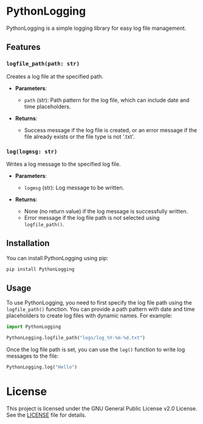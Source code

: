 # PythonLogging

PythonLogging is a simple logging library for easy log file management.

## Features

### `logfile_path(path: str)`

Creates a log file at the specified path.

- **Parameters**:
    - `path` (str): Path pattern for the log file, which can include date and time placeholders.

- **Returns**:
    - Success message if the log file is created, or an error message if the file already exists or the file type is not '.txt'.

### `log(logmsg: str)`

Writes a log message to the specified log file.

- **Parameters**:
    - `logmsg` (str): Log message to be written.

- **Returns**:
    - None (no return value) if the log message is successfully written.
    - Error message if the log file path is not selected using `logfile_path()`.

## Installation

You can install PythonLogging using pip:

```bash
pip install PythonLogging
```

## Usage

To use PythonLogging, you need to first specify the log file path using the `logfile_path()` function. You can provide a path pattern with date and time placeholders to create log files with dynamic names. For example:

```python
import PythonLogging

PythonLogging.logfile_path("logs/log_%Y-%m-%d.txt")
```

Once the log file path is set, you can use the `log()` function to write log messages to the file:
```python
PythonLogging.log("Hello")
```

# License

This project is licensed under the GNU General Public License v2.0 License. See the [LICENSE](https://github.com/SForces/PythonLogging/blob/main/LICENSE) file for details.